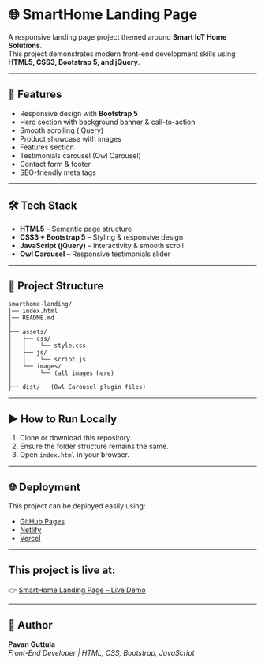 # 🌐 SmartHome Landing Page

A responsive landing page project themed around **Smart IoT Home Solutions**.  
This project demonstrates modern front-end development skills using **HTML5, CSS3, Bootstrap 5, and jQuery**.

---

## 🚀 Features
- Responsive design with **Bootstrap 5**
- Hero section with background banner & call-to-action
- Smooth scrolling (jQuery)
- Product showcase with images
- Features section
- Testimonials carousel (Owl Carousel)
- Contact form & footer
- SEO-friendly meta tags

---

## 🛠️ Tech Stack
- **HTML5** – Semantic page structure  
- **CSS3 + Bootstrap 5** – Styling & responsive design  
- **JavaScript (jQuery)** – Interactivity & smooth scroll  
- **Owl Carousel** – Responsive testimonials slider  

---

## 📂 Project Structure
```
smarthome-landing/
│── index.html
│── README.md
│
├── assets/
│   ├── css/
│   │    └── style.css
│   ├── js/
│   │    └── script.js
│   └── images/
│        └── (all images here)
│
├── dist/   (Owl Carousel plugin files)
```

---

## ▶️ How to Run Locally
1. Clone or download this repository.  
2. Ensure the folder structure remains the same.  
3. Open `index.html` in your browser.  

---

## 🌐 Deployment
This project can be deployed easily using:  
- [GitHub Pages](https://pages.github.com/)  
- [Netlify](https://www.netlify.com/)  
- [Vercel](https://vercel.com/) 

---

## This project is live at:  
👉 [SmartHome Landing Page – Live Demo](https://pavanguttula27.github.io/smarthome-landing/)


---

## 📌 Author
**Pavan Guttula**  
*Front-End Developer | HTML, CSS, Bootstrap, JavaScript*  

